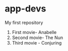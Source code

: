 # app-devs
My first repository

1. First movie- Anabelle
2. Second movie- The Nun
3. Third movie - Conjuring
